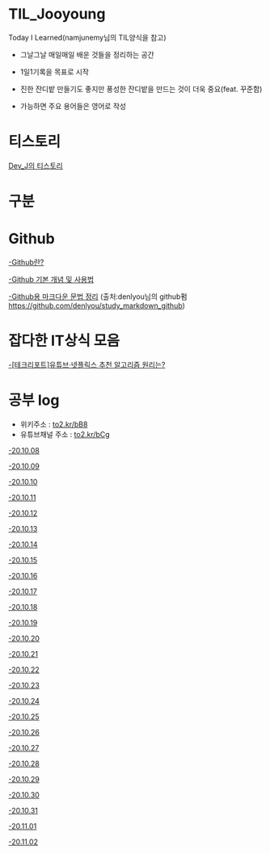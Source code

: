 # TIL_Jooyoung
Today I Learned(namjunemy님의 TIL양식을 참고)

- 그날그날 매일매일 배운 것들을 정리하는 공간

- 1일1기록을 목표로 시작

- 진한 잔디밭 만들기도 좋지만 풍성한 잔디밭을 만드는 것이 더욱 중요(feat. 꾸준함)

- 가능하면 주요 용어들은 영어로 작성
# 티스토리
[Dev_J의 티스토리](https://cjy324.tistory.com/)

# 구분

# Github

[-Github란?](https://to2.kr/bC9)

[-Github 기본 개념 및 사용법](https://to2.kr/bDa)

[-Github용 마크다운 문법 정리](https://to2.kr/bDd)
(출처:denlyou님의 github펌 https://github.com/denlyou/study_markdown_github)


# 잡다한 IT상식 모음
[-[테크리포트]유튜브·넷플릭스 추천 알고리즘 원리는?](https://to2.kr/bDc)

# 공부 log
- 위키주소 : [to2.kr/bB8](https://to2.kr/bB8)
- 유튜브채널 주소 : [to2.kr/bCg](https://to2.kr/bCg)

[-20.10.08](https://github.com/cjy324/TIL_Jooyoung/blob/main/20.10.08)

[-20.10.09](https://github.com/cjy324/TIL_Jooyoung/blob/main/20.10.09)

[-20.10.10](https://github.com/cjy324/TIL_Jooyoung/blob/main/20.10.10)

[-20.10.11](https://github.com/cjy324/TIL_Jooyoung/blob/main/20.10.11)

[-20.10.12](https://github.com/cjy324/TIL_Jooyoung/blob/main/20.10.12)

[-20.10.13](https://github.com/cjy324/TIL_Jooyoung/blob/main/20.10.13)

[-20.10.14](https://github.com/cjy324/TIL_Jooyoung/blob/main/20.10.14)

[-20.10.15](https://github.com/cjy324/TIL_Jooyoung/blob/main/20.10.15)

[-20.10.16](https://github.com/cjy324/TIL_Jooyoung/blob/main/20.10.16)

[-20.10.17](https://github.com/cjy324/TIL_Jooyoung/blob/main/20.10.17)

[-20.10.18](https://github.com/cjy324/TIL_Jooyoung/blob/main/20.10.18)

[-20.10.19](https://github.com/cjy324/TIL_Jooyoung/blob/main/20.10.19)

[-20.10.20](https://github.com/cjy324/TIL_Jooyoung/blob/main/20.10.20)

[-20.10.21](https://github.com/cjy324/TIL_Jooyoung/blob/main/20.10.21)

[-20.10.22](https://github.com/cjy324/TIL_Jooyoung/blob/main/20.10.22)

[-20.10.23](https://github.com/cjy324/TIL_Jooyoung/blob/main/20.10.23)

[-20.10.24](https://github.com/cjy324/TIL_Jooyoung/blob/main/20.10.24)

[-20.10.25](https://github.com/cjy324/TIL_Jooyoung/blob/main/20.10.25)

[-20.10.26](https://github.com/cjy324/TIL_Jooyoung/blob/main/20.10.26)

[-20.10.27](https://github.com/cjy324/TIL_Jooyoung/blob/main/20.10.27)

[-20.10.28](https://github.com/cjy324/TIL_Jooyoung/blob/main/20.10.28)

[-20.10.29](https://github.com/cjy324/TIL_Jooyoung/blob/main/20.10.29)

[-20.10.30](https://github.com/cjy324/TIL_Jooyoung/blob/main/20.10.30)

[-20.10.31](https://github.com/cjy324/TIL_Jooyoung/blob/main/20.10.31)

[-20.11.01](https://github.com/cjy324/TIL_Jooyoung/blob/main/20.11.01)

[-20.11.02](https://github.com/cjy324/TIL_Jooyoung/blob/main/20.11.02)

